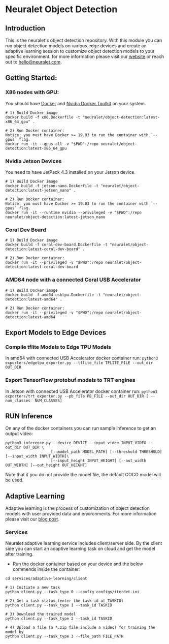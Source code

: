 # Neuralet Object Detection
## Introduction
This is the neuralet's object detection repository. With this module you can run object detection models on various edge devices and create an adaptive learning session to customize object detection models to your specific environment.
for more information please visit our [website](https://neuralet.com/) or reach out to hello@neuralet.com.

## Getting Started:
### X86 nodes with GPU:
You should have [Docker](https://docs.docker.com/get-docker/) and [Nvidia Docker Toolkit](https://github.com/NVIDIA/nvidia-docker) on your system.
```
# 1) Build Docker image
docker build -f x86.Dockerfile -t "neuralet/object-detection:latest-x86_64_gpu" .

# 2) Run Docker container:
Notice: you must have Docker >= 19.03 to run the container with `--gpus` flag.
docker run -it --gpus all -v "$PWD":/repo neuralet/object-detection:latest-x86_64_gpu
```


### Nvidia Jetson Devices

You need to have JetPack 4.3 installed on your Jetson device.

```
# 1) Build Docker image
docker build -f jetson-nano.Dockerfile -t "neuralet/object-detection:latest-jetson_nano" .

# 2) Run Docker container:
Notice: you must have Docker >= 19.03 to run the container with `--gpus` flag.
docker run -it --runtime nvidia --privileged -v "$PWD":/repo neuralet/object-detection:latest-jetson_nano
```

### Coral Dev Board

```
# 1) Build Docker image
docker build -f coral-dev-board.Dockerfile -t "neuralet/object-detection:latest-coral-dev-board" .

# 2) Run Docker container:
docker run -it --privileged -v "$PWD":/repo neuralet/object-detection:latest-coral-dev-board
```

### AMD64 node with a connected Coral USB Accelerator

```
# 1) Build Docker image
docker build -f amd64-usbtpu.Dockerfile -t "neuralet/object-detection:latest-amd64" .

# 2) Run Docker container:
docker run -it --privileged -v "$PWD":/repo neuralet/object-detection:latest-amd64
```

## Export Models to Edge Devices
### Compile tflite Models to Edge TPU Models
In amd64 with connected USB Accelerator docker container run:
`python3 exporters/edgetpu_exporter.py --tflite_file TFLITE_FILE --out_dir OUT_DIR`

### Export TensorFlow protobuf models to TRT engines
In Jetson with connected USB Accelerator docker container run:
`python3 exporters/trt_exporter.py --pb_file PB_FILE --out_dir OUT_DIR [ --num_classes  NUM_CLASSES]`

## RUN Inference
On any of the docker containers you can run sample inference to get an output video:
```
python3 inference.py --device DEVICE --input_video INPUT_VIDEO --out_dir OUT_DIR \
                    [--model_path MODEL_PATH] [--threshold THRESHOLD]  [--input_width INPUT_WIDTH]\
                    [--input_height INPUT_HEIGHT] [--out_width OUT_WIDTH] [--out_height OUT_HEIGHT]
```
Note that if you do not provide the model file, the default COCO model will be used.

## Adaptive Learning

Adaptive learning is the process of customization of object detection models with user provided data and environments. For more information please visit our [blog post](https://neuralet.com/article/adaptive-learning/).

### Services
Neuralet adaptive learning service includes client/server side. By the client side you can start an adaptive learning task on cloud and get the model after training.

* Run the docker container based on your device and the below commends inside the container:
```
cd services/adaptive-learning/client

# 1) Initiate a new task
python client.py --task_type 0 --config configs/iterdet.ini

# 2) Get a task status (enter the task id at TASKID)
python client.py --task_type 1 --task_id TASKID

# 3) Download the trained model
python client.py --task_type 2 --task_id TASKID

# 4) Upload a file (a *.zip file include a video) for training the model by
python client.py --task_type 3 --file_path FILE_PATH
```

